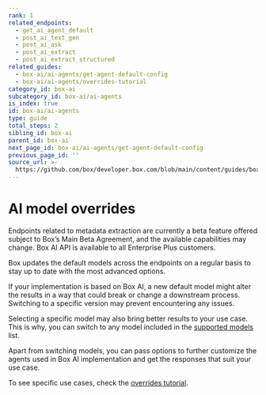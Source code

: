 ```yaml
---
rank: 1
related_endpoints:
  - get_ai_agent_default
  - post_ai_text_gen
  - post_ai_ask
  - post_ai_extract
  - post_ai_extract_structured
related_guides:
  - box-ai/ai-agents/get-agent-default-config
  - box-ai/ai-agents/overrides-tutorial
category_id: box-ai
subcategory_id: box-ai/ai-agents
is_index: true
id: box-ai/ai-agents
type: guide
total_steps: 2
sibling_id: box-ai
parent_id: box-ai
next_page_id: box-ai/ai-agents/get-agent-default-config
previous_page_id: ''
source_url: >-
  https://github.com/box/developer.box.com/blob/main/content/guides/box-ai/ai-agents/index.md
---
```

# AI model overrides

<Message type="notice">

Endpoints related to metadata extraction are currently a beta feature offered subject to Box’s Main Beta Agreement, and the available capabilities may change. Box AI API is available to all Enterprise Plus customers.

</Message>

Box updates the default models across the endpoints on a regular basis to stay up to date with the most advanced options.

If your implementation is based on Box AI, a new default model might alter the results in a way that could break or change a downstream process. Switching to a specific version may prevent encountering any issues.

Selecting a specific model may also bring better results to your use case. This is why, you can switch to any model included in the [supported models][models] list.

Apart from switching models, you can pass options to further customize the agents used in Box AI implementation and get the responses that suit your use case.

To see specific use cases, check the [overrides tutorial][overrides].

[ask]: e://post_ai_ask#param_ai_agent
[text-gen]: e://post_ai_text_gen#param_ai_agent
[agent-default]: g://box-ai/ai-agents/get-agent-default-config
[overrides]: g://box-ai/ai-agents/overrides-tutorial
[models]: g://box-ai/ai-models/index